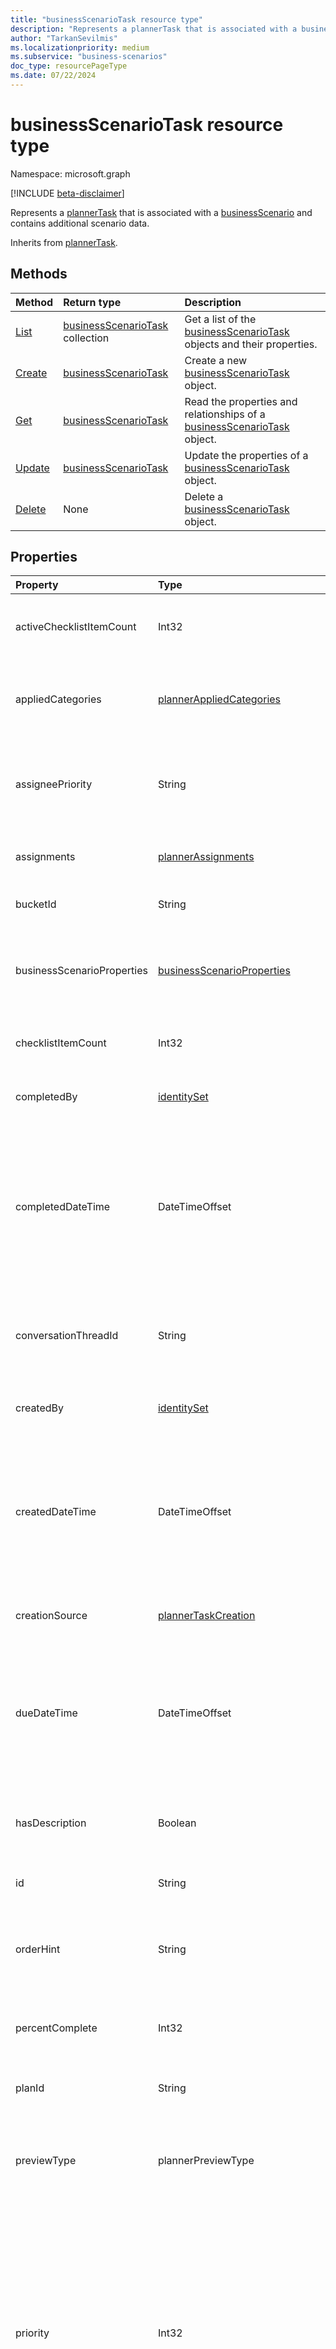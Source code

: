 ```yaml
---
title: "businessScenarioTask resource type"
description: "Represents a plannerTask that is associated with a businessScenario and contains additional scenario data."
author: "TarkanSevilmis"
ms.localizationpriority: medium
ms.subservice: "business-scenarios"
doc_type: resourcePageType
ms.date: 07/22/2024
---
```


# businessScenarioTask resource type

Namespace: microsoft.graph

[!INCLUDE [beta-disclaimer](../../includes/beta-disclaimer.md)]

Represents a [plannerTask](../resources/plannertask.md) that is associated with a [businessScenario](../resources/businessscenario.md) and contains additional scenario data.

Inherits from [plannerTask](../resources/plannertask.md).

## Methods

|Method|Return type|Description|
|:---|:---|:---|
|[List](../api/businessscenarioplanner-list-tasks.md)|[businessScenarioTask](../resources/businessscenariotask.md) collection|Get a list of the [businessScenarioTask](../resources/businessscenariotask.md) objects and their properties.|
|[Create](../api/businessscenarioplanner-post-tasks.md)|[businessScenarioTask](../resources/businessscenariotask.md)|Create a new [businessScenarioTask](../resources/businessscenariotask.md) object.|
|[Get](../api/businessscenariotask-get.md)|[businessScenarioTask](../resources/businessscenariotask.md)|Read the properties and relationships of a [businessScenarioTask](../resources/businessscenariotask.md) object.|
|[Update](../api/businessscenariotask-update.md)|[businessScenarioTask](../resources/businessscenariotask.md)|Update the properties of a [businessScenarioTask](../resources/businessscenariotask.md) object.|
|[Delete](../api/businessscenarioplanner-delete-tasks.md)|None|Delete a [businessScenarioTask](../resources/businessscenariotask.md) object.|

## Properties

|Property|Type|Description|
|:---|:---|:---|
|activeChecklistItemCount|Int32|Number of checklist items with value set to `false`, representing incomplete items. Inherited from [plannerTask](../resources/plannertask.md).|
|appliedCategories|[plannerAppliedCategories](../resources/plannerappliedcategories.md)|The categories to which the task has been applied. For possible values, see [plannerAppliedCategories](plannerappliedcategories.md). Inherited from [plannerTask](../resources/plannertask.md).|
|assigneePriority|String|Hint used to order items of this type in a list view. For details about the supported format, see [Using order hints in Planner](planner-order-hint-format.md). Inherited from [plannerTask](../resources/plannertask.md).|
|assignments|[plannerAssignments](../resources/plannerassignments.md)|The set of assignees the task is assigned to. Inherited from [plannerTask](../resources/plannertask.md).|
|bucketId|String|Bucket ID to which the task belongs. Inherited from [plannerTask](../resources/plannertask.md).|
|businessScenarioProperties|[businessScenarioProperties](../resources/businessscenarioproperties.md)|Scenario-specific properties of the task. **externalObjectId** and **externalBucketId** properties must be specified when creating a task.|
|checklistItemCount|Int32|Number of checklist items that are present on the task. Inherited from [plannerTask](../resources/plannertask.md).|
|completedBy|[identitySet](../resources/identityset.md)|Identity of the user who completed the task. Inherited from [plannerTask](../resources/plannertask.md). Read-Only.|
|completedDateTime|DateTimeOffset|Date and time at which the **percentComplete** of the task is set to `100`. The Timestamp type represents date and time information using ISO 8601 format and is always in UTC time. For example, midnight UTC on Jan 1, 2014 is `2014-01-01T00:00:00Z`. Inherited from [plannerTask](../resources/plannertask.md). Read-only.|
|conversationThreadId|String|Thread ID of the conversation on the task. This property contains the ID of the conversation thread object created in the **group**. Inherited from [plannerTask](../resources/plannertask.md).|
|createdBy|[identitySet](../resources/identityset.md)|Identity of the user who created the task. Inherited from [plannerTask](../resources/plannertask.md). Read-Only.|
|createdDateTime|DateTimeOffset|Date and time at which the task is created. The Timestamp type represents date and time information using ISO 8601 format and is always in UTC time. For example, midnight UTC on Jan 1, 2014 is `2014-01-01T00:00:00Z` Inherited from [plannerTask](../resources/plannertask.md). Read-only.|
|creationSource|[plannerTaskCreation](../resources/plannertaskcreation.md)|Contains information about the origin of the task. Inherited from [plannerTask](../resources/plannertask.md).|
|dueDateTime|DateTimeOffset|Date and time at which the task is due. The Timestamp type represents date and time information using ISO 8601 format and is always in UTC time. For example, midnight UTC on Jan 1, 2014 is `2014-01-01T00:00:00Z`. Inherited from [plannerTask](../resources/plannertask.md).|
|hasDescription|Boolean|`True` indicates that the details object of the task has a nonempty description; otherwise, `false`. Inherited from [plannerTask](../resources/plannertask.md). Read-only.|
|id|String|The unique identifier for the task. Inherited from [entity](../resources/entity.md). Read-only.|
|orderHint|String|Hint used to order items of this type in a list view. For details about the supported format, see [Using order hints in Planner](planner-order-hint-format.md). Inherited from [plannerTask](../resources/plannertask.md).|
|percentComplete|Int32|Percentage of task completion. When set to `100`, the task is considered completed. Inherited from [plannerTask](../resources/plannertask.md).|
|planId|String|Identifier of the plan to which the task belongs. Inherited from [plannerTask](../resources/plannertask.md).|
|previewType|plannerPreviewType|This sets the type of preview that shows up on the task. Possible values are: `automatic`, `noPreview`, `checklist`, `description`, `reference`. Inherited from [plannerTask](../resources/plannertask.md).|
|priority|Int32|Priority of the task. Valid range of values is between `0` and `10` (inclusive), with increasing value being lower priority (`0` has the highest priority and `10` has the lowest priority).  Currently, Planner interprets values `0` and `1` as "urgent", `2`, `3`, and `4` as "important", `5`, `6`, and `7` as "medium", and `8`, `9`, and `10` as "low".  Currently, Planner sets the value `1` for "urgent", `3` for "important", `5` for "medium", and `9` for "low". Inherited from [plannerTask](../resources/plannertask.md).|
|referenceCount|Int32|Number of external references that exist on the task. Inherited from [plannerTask](../resources/plannertask.md).|
|startDateTime|DateTimeOffset|Date and time at which the task starts. The Timestamp type represents date and time information using ISO 8601 format and is always in UTC time. For example, midnight UTC on Jan 1, 2014 is `2014-01-01T00:00:00Z`. Inherited from [plannerTask](../resources/plannertask.md).|
|target|[businessScenarioTaskTargetBase](../resources/businessscenariotasktargetbase.md)|Target of the task that specifies where the task should be placed. Must be specified when creating a task.|
|title|String|Title of the task. Inherited from [plannerTask](../resources/plannertask.md).|

## Relationships

|Relationship|Type|Description|
|:---|:---|:---|
|assignedToTaskBoardFormat|[plannerAssignedToTaskBoardTaskFormat](../resources/plannerassignedtotaskboardtaskformat.md)|Used to render the task correctly in the task board view when grouped by **assignedTo**. Inherited from [plannerTask](../resources/plannertask.md).|
|bucketTaskBoardFormat|[plannerBucketTaskBoardTaskFormat](../resources/plannerbuckettaskboardtaskformat.md)|Used to render the task correctly in the task board view when grouped by **bucket**. Inherited from [plannerTask](../resources/plannertask.md).|
|details|[plannerTaskDetails](../resources/plannertaskdetails.md)|Additional details about the task. Inherited from [plannerTask](../resources/plannertask.md).|
|progressTaskBoardFormat|[plannerProgressTaskBoardTaskFormat](../resources/plannerprogresstaskboardtaskformat.md)|Used to render the task correctly in the task board view when grouped by **progress**. Inherited from [plannerTask](../resources/plannertask.md).|

## JSON representation

The following JSON representation shows the resource type.
<!-- {
  "blockType": "resource",
  "keyProperty": "id",
  "@odata.type": "microsoft.graph.businessScenarioTask",
  "baseType": "microsoft.graph.plannerTask",
  "openType": false
}
-->
``` json
{
  "@odata.type": "#microsoft.graph.businessScenarioTask",
  "activeChecklistItemCount": "Int32",
  "appliedCategories": {"@odata.type": "microsoft.graph.plannerAppliedCategories"},
  "assigneePriority": "String",
  "assignments": {"@odata.type": "microsoft.graph.plannerAssignments"},
  "bucketId": "String",
  "businessScenarioProperties": {"@odata.type": "microsoft.graph.businessScenarioProperties"},
  "checklistItemCount": "Int32",
  "completedBy": {"@odata.type": "microsoft.graph.identitySet"},
  "completedDateTime": "String (timestamp)",
  "conversationThreadId": "String",
  "createdBy": {"@odata.type": "microsoft.graph.identitySet"},
  "createdDateTime": "String (timestamp)",
  "creationSource": {"@odata.type": "microsoft.graph.plannerTaskCreation"},
  "dueDateTime": "String (timestamp)",
  "hasDescription": "Boolean",
  "id": "String (identifier)",
  "orderHint": "String",
  "percentComplete": "Int32",
  "planId": "String",
  "previewType": "String",
  "priority": "Int32",
  "referenceCount": "Int32",
  "startDateTime": "String (timestamp)",
  "target": {"@odata.type": "microsoft.graph.businessScenarioTaskTargetBase"},
  "title": "String"
}
```
